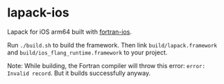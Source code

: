 # lapack-ios

Lapack for iOS arm64 built with [fortran-ios](https://github.com/ColdGrub1384/fortran-ios).

Run `./build.sh` to build the framework. Then link `build/lapack.framework` and `build/ios_flang_runtime.framework` to your project.

Note: While building, the Fortran compiler will throw this error: `error: Invalid record`. But it builds successfully anyway.
